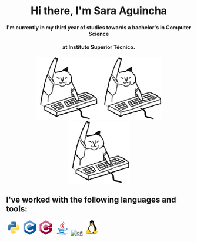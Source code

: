 ### <h1 align="Center"> Hi there, I'm Sara Aguincha </h1>

<h4 align="Center"> I'm currently in my third year of studies towards a bachelor's in Computer Science  </h4>
<h4 align="Center">  at Instituto Superior Técnico. </h4>

<div align="Center">
  <img src="https://github.com/SaraAguincha/SaraAguincha/blob/main/keyboard-cat-transp2.gif" height="170px"/> 
  <img src="https://github.com/SaraAguincha/SaraAguincha/blob/main/keyboard-cat-transp2.gif" height="170px"/> 
  <img src="https://github.com/SaraAguincha/SaraAguincha/blob/main/keyboard-cat-transp2.gif" height="170px"/> 
  </div>

<h2 align="left"> I've worked with the following languages and tools:</h2>
<div align="Left">
  <img src="https://raw.githubusercontent.com/devicons/devicon/master/icons/python/python-original.svg" alt="python" width="40" height="40"/> 
<img src="https://raw.githubusercontent.com/devicons/devicon/master/icons/c/c-original.svg" alt="c" width="40" height="40"/> 
<img src="https://raw.githubusercontent.com/devicons/devicon/master/icons/cplusplus/cplusplus-original.svg" alt="cplusplus" width="40" height="40"/> 
<img src="https://raw.githubusercontent.com/devicons/devicon/master/icons/java/java-original.svg" alt="java" width="40" height="40"/> 
<a href="https://git-scm.com/" target="_blank"> <img src="https://www.vectorlogo.zone/logos/git-scm/git-scm-icon.svg" alt="git" width="40" height="40"/></a>
<a href="https://www.linux.org/" target="_blank"> <img src="https://raw.githubusercontent.com/devicons/devicon/master/icons/linux/linux-original.svg" alt="linux" width="40" height="40"/></a>
</div>
